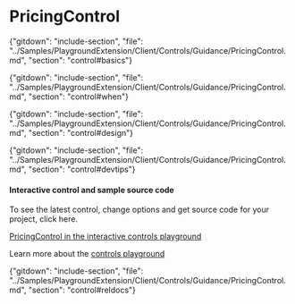 ﻿# PricingControl

{"gitdown": "include-section", "file": "../Samples/PlaygroundExtension/Client/Controls/Guidance/PricingControl.md", "section": "control#basics"}

<!-- TODO get an IMAGE to embed here -->

<!-- TODO get an SAMPLE CODE to embed here -->

{"gitdown": "include-section", "file": "../Samples/PlaygroundExtension/Client/Controls/Guidance/PricingControl.md", "section": "control#when"}

{"gitdown": "include-section", "file": "../Samples/PlaygroundExtension/Client/Controls/Guidance/PricingControl.md", "section": "control#design"}

{"gitdown": "include-section", "file": "../Samples/PlaygroundExtension/Client/Controls/Guidance/PricingControl.md", "section": "control#devtips"}

#### Interactive control and sample source code
To see the latest control, change options and get source code for your project, click here.

<a href="https://ms.portal.azure.com/?Microsoft_Azure_Playground=true#blade/Microsoft_Azure_Playground/ControlsIndexBlade/PricingControl_create_Playground" target="_blank">PricingControl in the interactive controls playground</a>

Learn more about the [controls playground](./top-extensions-controls-playground.md)

{"gitdown": "include-section", "file": "../Samples/PlaygroundExtension/Client/Controls/Guidance/PricingControl.md", "section": "control#reldocs"}
